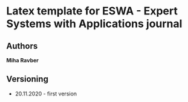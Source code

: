 # Latex template for ESWA - Expert Systems with Applications journal

## Authors

**Miha Ravber**

## Versioning

* 20.11.2020 - first version

